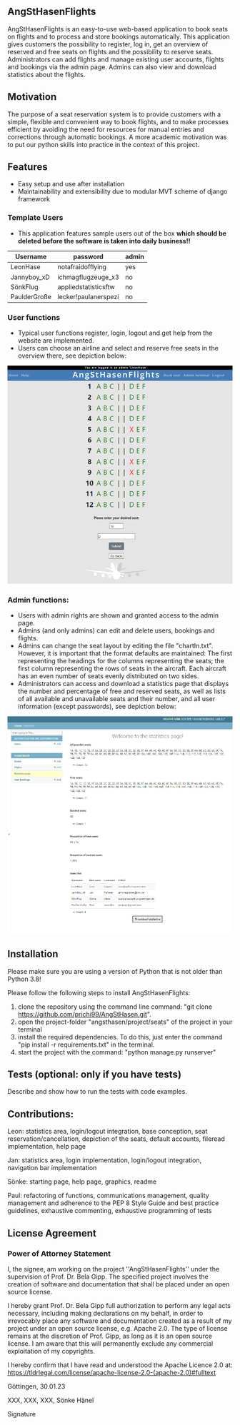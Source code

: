 ## AngStHasenFlights

AngStHasenFlights is an easy-to-use web-based application to book seats on flights and to process and store bookings automatically. 
This application gives customers the possibility to register, log in, get an overview of reserved and free seats on flights and the possibility to reserve seats.
Administrators can add flights and manage existing user accounts, flights and bookings via the admin page. Admins can also view and download statistics about the flights.

## Motivation
The purpose of a seat reservation system is to provide customers with a simple, flexible and convenient way to book flights, and to make processes efficient by avoiding the need for resources for manual entries and corrections through automatic bookings.
A more academic motivation was to put our python skills into practice in the context of this project.
 
## Features
- Easy setup and use after installation
- Maintainability and extensibility due to modular MVT scheme of django framework

### Template Users
- This application features sample users out of the box **which should be deleted before the software is taken into daily business!!**

| Username     | password             | admin |
|--------------|----------------------|-------|
| LeonHase     | notafraidofflying    | yes   |
| Jannyboy_xD  | ichmagflugzeuge_x3   | no    |
| SönkFlug     | appliedstatisticsftw | no    |
| PaulderGroße | lecker!paulanerspezi | no    |

### User functions
- Typical user functions register, login, logout and get help from the website are implemented.
- Users can choose an airline and select and reserve free seats in the overview there, see depiction below:

![](./flightseats/static/img/images/book_seat.png)

### Admin functions:
- Users with admin rights are shown and granted access to the admin page.
- Admins (and only admins) can edit and delete users, bookings and flights.
- Admins can change the seat layout by editing the file "chartIn.txt". 
However, it is important that the format defaults are maintained: The first representing the headings for the columns representing the seats; the first column representing the rows of seats in the aircraft. Each aircraft has an even number of seats evenly distributed on two sides.
- Administrators can access and download a statistics page that displays the number and percentage of free and reserved seats, as well as lists of all available and unavailable seats and their number, and all user information (except passwords), see depiction below:

![](./flightseats/static/img/images/show_stats.png)

## Installation
Please make sure you are using a version of Python that is not older than Python 3.8!

Please follow the following steps to install AngStHasenFlights:
1. clone the repository using the command line command: "git clone https://github.com/prichi99/AngStHasen.git".
2. open the project-folder "angsthasen/project/seats" of the project in your terminal
3. install the required dependencies. To do this, just enter the command "pip install -r requirements.txt" in the terminal.
4. start the project with the command: "python manage.py runserver"

## Tests (optional: only if you have tests)
Describe and show how to run the tests with code examples.

## Contributions:
Leon: statistics area, login/logout integration, base conception, seat reservation/cancellation, depiction of the seats, default accounts, fileread implementation, help page

Jan: statistics area, login implementation, login/logout integration, navigation bar implementation

Sönke: starting page, help page, graphics, readme

Paul: refactoring of functions, communications management, quality management and adherence to the PEP 8 Style Guide and best practice guidelines, exhaustive commenting, exhaustive programming of tests


## License Agreement

### Power of Attorney Statement

I, the signee, am working on the project ''AngStHasenFlights'' under the supervision of Prof. Dr. Bela Gipp. The specified project involves the creation of software and documentation that shall be placed under an open source license.

I hereby grant Prof. Dr. Bela Gipp full authorization to perform any legal acts necessary, including making declarations on my behalf, in order to irrevocably place any software and documentation created as a result of my project under an open source license, e.g. Apache 2.0. The type of license remains at the discretion of Prof. Gipp, as long as it is an open source license. I am aware that this will permanently exclude any commercial exploitation of my copyrights.

I hereby confirm that I have read and understood the Apache Licence 2.0 at: https://tldrlegal.com/license/apache-license-2.0-(apache-2.0)#fulltext


Göttingen, 30.01.23

XXX, XXX, XXX, Sönke Hänel

Signature
